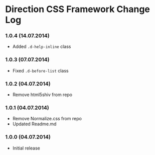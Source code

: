 Direction CSS Framework Change Log
==================================

### 1.0.4 (14.07.2014)
* Added `.d-help-inline` class

### 1.0.3 (07.07.2014)
* Fixed `.d-before-list` class

### 1.0.2 (04.07.2014)
* Remove html5shiv from repo

### 1.0.1 (04.07.2014)
* Remove Normalize.css from repo
* Updated Readme.md

### 1.0.0 (04.07.2014)
* Initial release